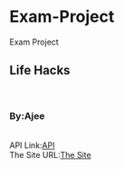 # Exam-Project
Exam Project

<h2>Life Hacks</h2> <br>
<h3>By:Ajee</h3> <br>
API Link:<a href=https://blog.norgetamil.com/wp-json/wp/v2/posts>API </a>  <br>
The Site URL:<a href=https://lifehacks-blog.netlify.app/>The Site </a> <br>
